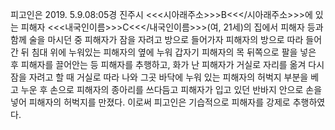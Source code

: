 피고인은 2019. 5.9.08:05경 진주시 <<<시아래주소>>>B<<</시아래주소>>>에 있는 피해자 <<<내국인이름>>>C<<</내국인이름>>>(여, 21세)의 집에서 피해자 등과 함께 술을 마시던 중 피해자가 잠을 자려고 방으로 들어가자 피해자의 방으로 따라 들어간 뒤 침대 위에 누워있는 피해자의 옆에 누워 갑자기 피해자의 목 뒤쪽으로 팔을 넣은 후 피해자를 끌어안는 등 피해자를 추행하고, 화가 난 피해자가 거실로 자리를 옮겨 다시 잠을 자려고 할 때 거실로 따라 나와 그곳 바닥에 누워 있는 피해자의 허벅지 부분을 베고 누운 후 손으로 피해자의 종아리를 쓰다듬고 피해자가 입고 있던 반바지 안으로 손을 넣어 피해자의 허벅지를 만졌다.
이로써 피고인은 기습적으로 피해자를 강제로 추행하였다.